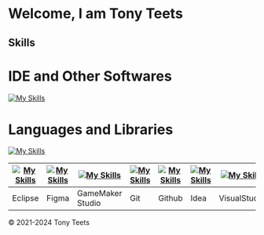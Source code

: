 # Welcome, I am Tony Teets

## Skills
# IDE and Other Softwares
[![My Skills](https://skillicons.dev/icons?i=eclipse,figma,gamemakerstudio,git,github,idea,postman,visualstudio,vscode,webstorm&perline=5)](https://skillicons.dev)
# Languages and Libraries
[![My Skills](https://skillicons.dev/icons?i=bootstrap,cs,css,discordjs,html,java,js,mongodb,nodejs,npm,react,tailwind&perline=5)](https://skillicons.dev)

| [![My Skills](https://skillicons.dev/icons?i=eclipse)](https://skillicons.dev) | [![My Skills](https://skillicons.dev/icons?i=figma)](https://skillicons.dev)  | [![My Skills](https://skillicons.dev/icons?i=gamemakerstudio)](https://skillicons.dev) | [![My Skills](https://skillicons.dev/icons?i=git)](https://skillicons.dev) | [![My Skills](https://skillicons.dev/icons?i=github)](https://skillicons.dev) | [![My Skills](https://skillicons.dev/icons?i=idea)](https://skillicons.dev) | [![My Skills](https://skillicons.dev/icons?i=visualstudio)](https://skillicons.dev) | [![My Skills](https://skillicons.dev/icons?i=vscode)](https://skillicons.dev) | [![My Skills](https://skillicons.dev/icons?i=Webstorm)](https://skillicons.dev) |
|--------------------------------------------------------------------------------|-------------------------------------------------------------------------------|----------------------------------------------------------------------------------------|----------------------------------------------------------------------------|-------------------------------------------------------------------------------|------------------------------------------------------------------------------|------------------------------------------------------------------------------------|-------------------------------------------------------------------------------|---------------------------------------------------------------------------------|
| Eclipse                                                                        | Figma                                                                         | GameMaker Studio                                                                       |Git                                                                         | Github                                                                        | Idea                                                                         | VisualStudio                                                                       | VS Code                                                                       | Webstorm                                                                        |  




&copy; 2021-2024 Tony Teets
